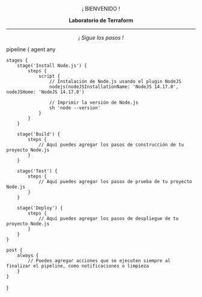 <p align="center">¡ BIENVENIDO !</p>
<p align="center"><b>Laboratorio de Terraform</b></p>
<hr>
<p align="center"><i>¡ Sigue los pasos !</i></p>
pipeline {
    agent any

    stages {
        stage('Install Node.js') {
            steps {
                script {
                    // Instalación de Node.js usando el plugin NodeJS
                    nodejs(nodeJSInstallationName: 'NodeJS 14.17.0', nodeJSHome: 'NodeJS 14.17.0')
                    
                    // Imprimir la versión de Node.js
                    sh 'node --version'
                }
            }
        }

        stage('Build') {
            steps {
                // Aquí puedes agregar los pasos de construcción de tu proyecto Node.js
            }
        }

        stage('Test') {
            steps {
                // Aquí puedes agregar los pasos de prueba de tu proyecto Node.js
            }
        }

        stage('Deploy') {
            steps {
                // Aquí puedes agregar los pasos de despliegue de tu proyecto Node.js
            }
        }
    }

    post {
        always {
            // Puedes agregar acciones que se ejecuten siempre al finalizar el pipeline, como notificaciones o limpieza
        }
    }
}
